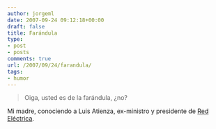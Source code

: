 ```yaml
---
author: jorgeml
date: 2007-09-24 09:12:18+00:00
draft: false
title: Farándula
type: 
- post
- posts
comments: true
url: /2007/09/24/farandula/
tags:
- humor
---
```


> Oiga, usted es de la farándula, ¿no?

Mi madre, conociendo a Luis Atienza, ex-ministro y presidente de [Red Eléctrica](http://www.ree.es/index_quien.html).
